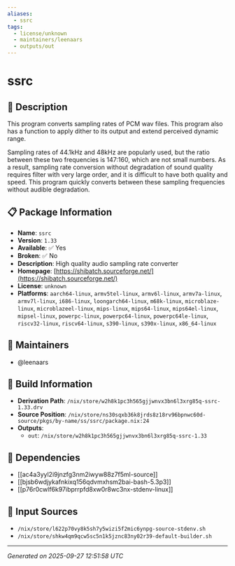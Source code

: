 ```yaml
---
aliases:
  - ssrc
tags:
  - license/unknown
  - maintainers/leenaars
  - outputs/out
---
```


# ssrc

## 📝 Description

This program converts sampling rates of PCM wav files. This
program also has a function to apply dither to its output and
extend perceived dynamic range.

Sampling rates of 44.1kHz and 48kHz are popularly used, but the
ratio between these two frequencies is 147:160, which are not
small numbers. As a result, sampling rate conversion without
degradation of sound quality requires filter with very large
order, and it is difficult to have both quality and speed. This
program quickly converts between these sampling frequencies
without audible degradation.


## 📋 Package Information

- **Name**: `ssrc`
- **Version**: `1.33`
- **Available**: ✅ Yes
- **Broken**: ✅ No
- **Description**: High quality audio sampling rate converter
- **Homepage**: [https://shibatch.sourceforge.net/](https://shibatch.sourceforge.net/)
- **License**: `unknown`
- **Platforms**: `aarch64-linux`, `armv5tel-linux`, `armv6l-linux`, `armv7a-linux`, `armv7l-linux`, `i686-linux`, `loongarch64-linux`, `m68k-linux`, `microblaze-linux`, `microblazeel-linux`, `mips-linux`, `mips64-linux`, `mips64el-linux`, `mipsel-linux`, `powerpc-linux`, `powerpc64-linux`, `powerpc64le-linux`, `riscv32-linux`, `riscv64-linux`, `s390-linux`, `s390x-linux`, `x86_64-linux`
## 👥 Maintainers

- @leenaars


## 🔧 Build Information

- **Derivation Path**: `/nix/store/w2h8k1pc3h565gjjwnvx3bn6l3xrg85q-ssrc-1.33.drv`
- **Source Position**: `/nix/store/ns30sqxb36k8jrds8z18rv96bpnwc60d-source/pkgs/by-name/ss/ssrc/package.nix:24`
- **Outputs**:
  - `out`:  `/nix/store/w2h8k1pc3h565gjjwnvx3bn6l3xrg85q-ssrc-1.33`

## 🔗 Dependencies

- [[ac4a3yyl2i9jnzfg3nm2iwyw88z7f5ml-source]]
- [[bjsb6wdjykafnkixq156qdvmxhsm2bai-bash-5.3p3]]
- [[p76r0cwlf6k97ibprrpfd8xw0r8wc3nx-stdenv-linux]]

## 📁 Input Sources

- `/nix/store/l622p70vy8k5sh7y5wizi5f2mic6ynpg-source-stdenv.sh`
- `/nix/store/shkw4qm9qcw5sc5n1k5jznc83ny02r39-default-builder.sh`

---
*Generated on 2025-09-27 12:51:58 UTC*

